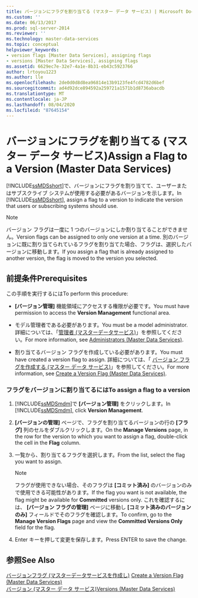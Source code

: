 ```yaml
---
title: バージョンにフラグを割り当てる (マスター データ サービス) | Microsoft Docs
ms.custom: ''
ms.date: 06/13/2017
ms.prod: sql-server-2014
ms.reviewer: ''
ms.technology: master-data-services
ms.topic: conceptual
helpviewer_keywords:
- version flags [Master Data Services], assigning flags
- versions [Master Data Services], assigning flags
ms.assetid: 6629ec7e-32e7-4a1e-8b31-eb43c5923766
author: lrtoyou1223
ms.author: lle
ms.openlocfilehash: 2de0d0d8d8ea96814e13b9123fe4fcd4782d6bef
ms.sourcegitcommit: ad4d92dce894592a259721a1571b1d8736abacdb
ms.translationtype: MT
ms.contentlocale: ja-JP
ms.lasthandoff: 08/04/2020
ms.locfileid: "87645154"
---
```

# <a name="assign-a-flag-to-a-version-master-data-services"></a><span data-ttu-id="82ec6-102">バージョンにフラグを割り当てる (マスター データ サービス)</span><span class="sxs-lookup"><span data-stu-id="82ec6-102">Assign a Flag to a Version (Master Data Services)</span></span>
  <span data-ttu-id="82ec6-103">[!INCLUDE[ssMDSshort](../includes/ssmdsshort-md.md)]で、バージョンにフラグを割り当てて、ユーザーまたはサブスクライブ システムが使用する必要があるバージョンを示します。</span><span class="sxs-lookup"><span data-stu-id="82ec6-103">In [!INCLUDE[ssMDSshort](../includes/ssmdsshort-md.md)], assign a flag to a version to indicate the version that users or subscribing systems should use.</span></span>  
  
> [!NOTE]  
>  <span data-ttu-id="82ec6-104">バージョン フラグは一度に 1 つのバージョンにしか割り当てることができません。</span><span class="sxs-lookup"><span data-stu-id="82ec6-104">Version flags can be assigned to only one version at a time.</span></span> <span data-ttu-id="82ec6-105">別のバージョンに既に割り当てられているフラグを割り当てた場合、フラグは、選択したバージョンに移動します。</span><span class="sxs-lookup"><span data-stu-id="82ec6-105">If you assign a flag that is already assigned to another version, the flag is moved to the version you selected.</span></span>  
  
## <a name="prerequisites"></a><span data-ttu-id="82ec6-106">前提条件</span><span class="sxs-lookup"><span data-stu-id="82ec6-106">Prerequisites</span></span>  
 <span data-ttu-id="82ec6-107">この手順を実行するには</span><span class="sxs-lookup"><span data-stu-id="82ec6-107">To perform this procedure:</span></span>  
  
-   <span data-ttu-id="82ec6-108">**[バージョン管理]** 機能領域にアクセスする権限が必要です。</span><span class="sxs-lookup"><span data-stu-id="82ec6-108">You must have permission to access the **Version Management** functional area.</span></span>  
  
-   <span data-ttu-id="82ec6-109">モデル管理者である必要があります。</span><span class="sxs-lookup"><span data-stu-id="82ec6-109">You must be a model administrator.</span></span> <span data-ttu-id="82ec6-110">詳細については、「[管理者 &#40;マスターデータサービス&#41;](administrators-master-data-services.md)」を参照してください。</span><span class="sxs-lookup"><span data-stu-id="82ec6-110">For more information, see [Administrators &#40;Master Data Services&#41;](administrators-master-data-services.md).</span></span>  
  
-   <span data-ttu-id="82ec6-111">割り当てるバージョン フラグを作成している必要があります。</span><span class="sxs-lookup"><span data-stu-id="82ec6-111">You must have created a version flag to assign.</span></span> <span data-ttu-id="82ec6-112">詳細については、「 [バージョン フラグを作成する (マスター データ サービス)](../../2014/master-data-services/create-a-version-flag-master-data-services.md)」を参照してください。</span><span class="sxs-lookup"><span data-stu-id="82ec6-112">For more information, see [Create a Version Flag &#40;Master Data Services&#41;](../../2014/master-data-services/create-a-version-flag-master-data-services.md).</span></span>  
  
### <a name="to-assign-a-flag-to-a-version"></a><span data-ttu-id="82ec6-113">フラグをバージョンに割り当てるには</span><span class="sxs-lookup"><span data-stu-id="82ec6-113">To assign a flag to a version</span></span>  
  
1.  <span data-ttu-id="82ec6-114">[!INCLUDE[ssMDSmdm](../includes/ssmdsmdm-md.md)]で **[バージョン管理]** をクリックします。</span><span class="sxs-lookup"><span data-stu-id="82ec6-114">In [!INCLUDE[ssMDSmdm](../includes/ssmdsmdm-md.md)], click **Version Management**.</span></span>  
  
2.  <span data-ttu-id="82ec6-115">**[バージョンの管理]** ページで、フラグを割り当てるバージョンの行の **[フラグ]** 列のセルをダブルクリックします。</span><span class="sxs-lookup"><span data-stu-id="82ec6-115">On the **Manage Versions** page, in the row for the version to which you want to assign a flag, double-click the cell in the **Flag** column.</span></span>  
  
3.  <span data-ttu-id="82ec6-116">一覧から、割り当てるフラグを選択します。</span><span class="sxs-lookup"><span data-stu-id="82ec6-116">From the list, select the flag you want to assign.</span></span>  
  
    > [!NOTE]  
    >  <span data-ttu-id="82ec6-117">フラグが使用できない場合、そのフラグは **[コミット済み]** のバージョンのみで使用できる可能性があります。</span><span class="sxs-lookup"><span data-stu-id="82ec6-117">If the flag you want is not available, the flag might be available for **Committed** versions only.</span></span> <span data-ttu-id="82ec6-118">これを確認するには、 **[バージョン フラグの管理]** ページに移動し **[コミット済みのバージョンのみ]** フィールドでそのフラグを確認します。</span><span class="sxs-lookup"><span data-stu-id="82ec6-118">To confirm, go to the **Manage Version Flags** page and view the **Committed Versions Only** field for the flag.</span></span>  
  
4.  <span data-ttu-id="82ec6-119">Enter キーを押して変更を保存します。</span><span class="sxs-lookup"><span data-stu-id="82ec6-119">Press ENTER to save the change.</span></span>  
  
## <a name="see-also"></a><span data-ttu-id="82ec6-120">参照</span><span class="sxs-lookup"><span data-stu-id="82ec6-120">See Also</span></span>  
 <span data-ttu-id="82ec6-121">[バージョンフラグ &#40;マスターデータサービスを作成し&#41;](../../2014/master-data-services/create-a-version-flag-master-data-services.md) </span><span class="sxs-lookup"><span data-stu-id="82ec6-121">[Create a Version Flag &#40;Master Data Services&#41;](../../2014/master-data-services/create-a-version-flag-master-data-services.md) </span></span>  
 [<span data-ttu-id="82ec6-122">バージョン (マスター データ サービス)</span><span class="sxs-lookup"><span data-stu-id="82ec6-122">Versions &#40;Master Data Services&#41;</span></span>](../../2014/master-data-services/versions-master-data-services.md)  
  
  
